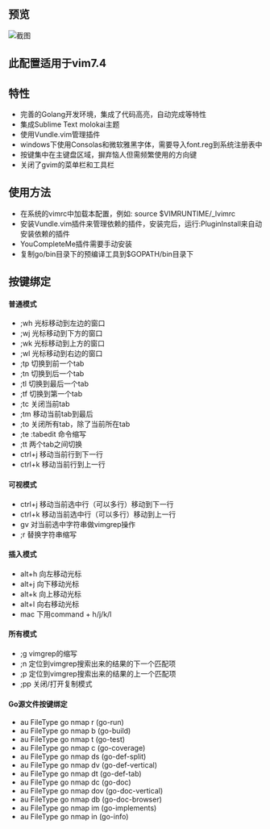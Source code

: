 ## 预览
![截图](https://cloud.githubusercontent.com/assets/322849/12638856/31df50ac-c5db-11e5-832c-57d4980811f4.png)

## 此配置适用于vim7.4

## 特性
- 完善的Golang开发环境，集成了代码高亮，自动完成等特性
- 集成Sublime Text molokai主题
- 使用Vundle.vim管理插件
- windows下使用Consolas和微软雅黑字体，需要导入font.reg到系统注册表中
- 按键集中在主键盘区域，摒弃恼人但需频繁使用的方向键
- 关闭了gvim的菜单栏和工具栏

## 使用方法
- 在系统的vimrc中加载本配置，例如: source $VIMRUNTIME/\_lvimrc
- 安装Vundle.vim插件来管理依赖的插件，安装完后，运行:PluginInstall来自动安装依赖的插件
- YouCompleteMe插件需要手动安装
- 复制go/bin目录下的预编译工具到$GOPATH/bin目录下

## 按键绑定
#### 普通模式
- ;wh 光标移动到左边的窗口
- ;wj 光标移动到下方的窗口
- ;wk 光标移动到上方的窗口
- ;wl 光标移动到右边的窗口
- ;tp 切换到前一个tab
- ;tn 切换到后一个tab
- ;tl 切换到最后一个tab
- ;tf 切换到第一个tab
- ;tc 关闭当前tab
- ;tm 移动当前tab到最后
- ;to 关闭所有tab，除了当前所在tab
- ;te :tabedit 命令缩写
- ;tt 两个tab之间切换
- ctrl+j 移动当前行到下一行
- ctrl+k 移动当前行到上一行

#### 可视模式
- ctrl+j 移动当前选中行（可以多行）移动到下一行
- ctrl+k 移动当前选中行（可以多行）移动到上一行
- gv 对当前选中字符串做vimgrep操作
- ;r 替换字符串缩写

#### 插入模式
- alt+h 向左移动光标
- alt+j 向下移动光标
- alt+k 向上移动光标
- alt+l 向右移动光标
- mac 下用command + h/j/k/l

#### 所有模式
- ;g vimgrep的缩写
- ;n 定位到vimgrep搜索出来的结果的下一个匹配项
- ;p 定位到vimgrep搜索出来的结果的上一个匹配项
- ;pp 关闭/打开复制模式

#### Go源文件按键绑定
- au FileType go nmap <leader>r <Plug>(go-run)
- au FileType go nmap <leader>b <Plug>(go-build)
- au FileType go nmap <leader>t <Plug>(go-test)
- au FileType go nmap <leader>c <Plug>(go-coverage)
- au FileType go nmap <Leader>ds <Plug>(go-def-split)
- au FileType go nmap <Leader>dv <Plug>(go-def-vertical)
- au FileType go nmap <Leader>dt <Plug>(go-def-tab)
- au FileType go nmap <Leader>dc <Plug>(go-doc)
- au FileType go nmap <Leader>dov <Plug>(go-doc-vertical)
- au FileType go nmap <Leader>db <Plug>(go-doc-browser)
- au FileType go nmap <Leader>im <Plug>(go-implements)
- au FileType go nmap <Leader>in <Plug>(go-info)

